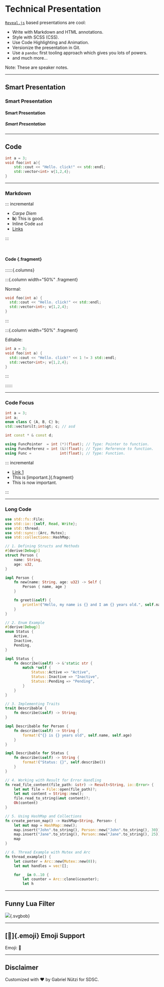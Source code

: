 # Technical Presentation

[`Reveal.js`](https://github.com/hakimel/reveal.js.git) based presentations are
cool:

- Write with Markdown and HTML annotations.
- Style with SCSS (CSS).
- Use Code Highlighting and Animation.
- Versionize the presentation in Git.
- Use a `pandoc` first tooling approach which gives you lots of powers.
- and much more...

Note: These are speaker notes.

---

## Smart Presentation

### Smart Presentation

#### Smart Presentation

##### Smart Presentation

---

## Code

```cpp
int a = 3;
void foo(int a){
    std::cout << "Hello. click!" << std::endl;
    std::vector<int> v{1,2,4};
}
```

---

### Markdown

::: incremental

- _Carpe Diem_
- **b**) This is good.
- Inline Code `asd`
- [Links](http://coliru.stacked-crooked.com/)

:::

<br>

#### Code {.fragment}

::::::{.columns}

:::{.column width="50%" .fragment}

Normal:

```cpp
void foo(int a) {
  std::cout << "Hello. click!" << std::endl;
  std::vector<int>; v{1,2,4};
}
```

:::

:::{.column width="50%" .fragment}

Editable:

```cpp {contenteditable="true" line-numbers="|3-4|8-10" fragment-index="1,2"}
int a = 3;
void foo(int a) {
  std::cout << "Hello. click!" << 1 != 3 std::endl;
  std::vector<int>; v{1,2,4};
}
```

:::

::::::

---

### Code Focus

```cpp {line-numbers="1,2|3-8|all"}
int a = 3;
int a;
enum class C {A, B, C} b;
std::vector&lt;int&gt; c; // asd

int const * & const d;

using FuncPointer  = int (*)(float); // Type: Pointer to function.
using FuncReferenz = int (&)(float); // Type: Reference to function.
using Func =             int(float); // Type: Function.
```

::: incremental

- [Link 1](#/3/0/0)
- This is [important.]{.fragment}
- This is now important.

:::

---

### Long Code

```rust {line-numbers="14-22|39-45"}
use std::fs::File;
use std::io::{self, Read, Write};
use std::thread;
use std::sync::{Arc, Mutex};
use std::collections::HashMap;

// 1. Defining Structs and Methods
#[derive(Debug)]
struct Person {
    name: String,
    age: u32,
}

impl Person {
    fn new(name: String, age: u32) -> Self {
        Person { name, age }
    }

    fn greet(&self) {
        println!("Hello, my name is {} and I am {} years old.", self.name, self.age);
    }
}

// 2. Enum Example
#[derive(Debug)]
enum Status {
    Active,
    Inactive,
    Pending,
}

impl Status {
    fn describe(&self) -> &'static str {
        match *self {
            Status::Active => "Active",
            Status::Inactive => "Inactive",
            Status::Pending => "Pending",
        }
    }
}

// 3. Implementing Traits
trait Describable {
    fn describe(&self) -> String;
}

impl Describable for Person {
    fn describe(&self) -> String {
        format!("{} is {} years old", self.name, self.age)
    }
}

impl Describable for Status {
    fn describe(&self) -> String {
        format!("Status: {}", self.describe())
    }
}

// 4. Working with Result for Error Handling
fn read_file_content(file_path: &str) -> Result<String, io::Error> {
    let mut file = File::open(file_path)?;
    let mut content = String::new();
    file.read_to_string(&mut content)?;
    Ok(content)
}

// 5. Using HashMap and Collections
fn create_person_map() -> HashMap<String, Person> {
    let mut map = HashMap::new();
    map.insert("John".to_string(), Person::new("John".to_string(), 30));
    map.insert("Jane".to_string(), Person::new("Jane".to_string(), 25));
    map
}

// 6. Thread Example with Mutex and Arc
fn thread_example() {
    let counter = Arc::new(Mutex::new(0));
    let mut handles = vec![];

    for _ in 0..10 {
        let counter = Arc::clone(&counter);
        let h
```

---

## Funny Lua Filter

![](${meta:include-base-dir}/assets/images/diagram.svgbob){.svgbob}

---

## []{.emoji} Emoji Support

Emoji: <span></span>

---

## Disclaimer

Customized with ❤️ by Gabriel Nützi for SDSC.
